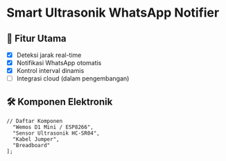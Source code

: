 # Smart Ultrasonik WhatsApp Notifier

## 🌟 Fitur Utama
- [x] Deteksi jarak real-time
- [x] Notifikasi WhatsApp otomatis
- [x] Kontrol interval dinamis
- [ ] Integrasi cloud (dalam pengembangan)

## 🛠 Komponen Elektronik
```
// Daftar Komponen
  "Wemos D1 Mini / ESP8266",
  "Sensor Ultrasonik HC-SR04",
  "Kabel Jumper",
  "Breadboard"
];

